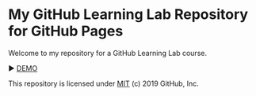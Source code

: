 # My GitHub Learning Lab Repository for GitHub Pages

Welcome to my repository for a GitHub Learning Lab course.

:arrow_forward: [DEMO](https://zsofi777.github.io/github-pages-with-jekyll/)

This repository is licensed under [MIT](../LICENSE) (c) 2019 GitHub, Inc.
